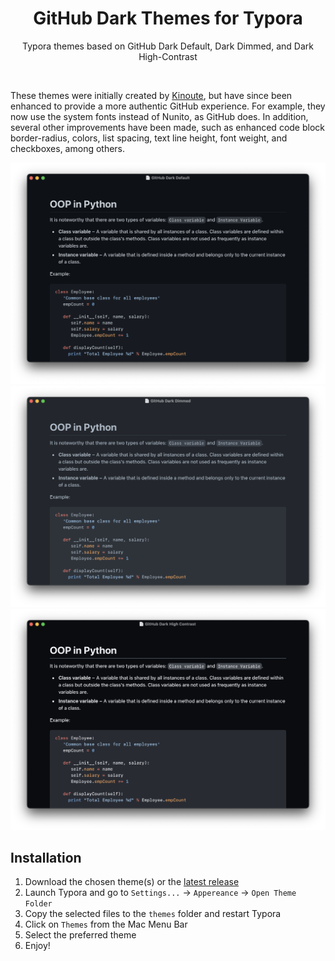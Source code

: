 <h1 align="center">GitHub Dark Themes for Typora</h1>

<p align="center">Typora themes based on GitHub Dark Default, Dark Dimmed, and Dark High-Contrast</p>

<br>

These themes were initially created by [Kinoute](https://github.com/kinoute/typora-github-night-theme), but have since been enhanced to provide a more authentic GitHub experience. For example, they now use the system fonts instead of Nunito, as GitHub does. In addition, several other improvements have been made, such as enhanced code block border-radius, colors, list spacing, text line height, font weight, and checkboxes, among others.

![Github Dark Default](images/github-dark-default.png)
![Github Dark Dimmed](images/github-dark-dimmed.png)
![Github Dark High Contrast](images/github-dark-high-contrast.png)

## Installation

1. Download the chosen theme(s) or the [latest release](https://github.com/Zabriskije/Typora-GitHub-Themes/archive/master.zip)
1. Launch Typora and go to `Settings...` → `Appereance` → `Open Theme Folder`
1. Copy the selected files to the `themes` folder and restart Typora
1. Click on `Themes` from the Mac Menu Bar
1. Select the preferred theme
1. Enjoy!
